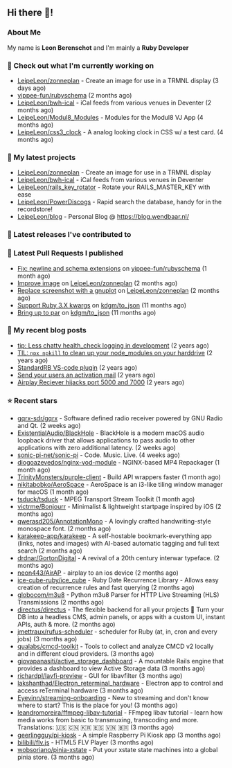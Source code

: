 ## Hi there 👋!

### About Me

My name is **Leon Berenschot** and I'm mainly a **Ruby Developer**
<br>

### 👷 Check out what I'm currently working on

- [LeipeLeon/zonneplan](https://github.com/LeipeLeon/zonneplan) - Create an image for use in a TRMNL display (3 days ago)
- [yippee-fun/rubyschema](https://github.com/yippee-fun/rubyschema) (2 months ago)
- [LeipeLeon/bwh-ical](https://github.com/LeipeLeon/bwh-ical) - iCal feeds from various venues in Deventer (2 months ago)
- [LeipeLeon/Modul8_Modules](https://github.com/LeipeLeon/Modul8_Modules) - Modules for the Modul8 VJ App (4 months ago)
- [LeipeLeon/css3_clock](https://github.com/LeipeLeon/css3_clock) - A analog looking clock in CSS w/ a test card. (4 months ago)

### 🌱 My latest projects

- [LeipeLeon/zonneplan](https://github.com/LeipeLeon/zonneplan) - Create an image for use in a TRMNL display
- [LeipeLeon/bwh-ical](https://github.com/LeipeLeon/bwh-ical) - iCal feeds from various venues in Deventer
- [LeipeLeon/rails_key_rotator](https://github.com/LeipeLeon/rails_key_rotator) - Rotate your RAILS_MASTER_KEY with ease
- [LeipeLeon/PowerDiscogs](https://github.com/LeipeLeon/PowerDiscogs) - Rapid search the database, handy for in the recordstore!
- [LeipeLeon/blog](https://github.com/LeipeLeon/blog) - Personal Blog @ https://blog.wendbaar.nl/

### 🔭 Latest releases I've contributed to


### 🔨 Latest Pull Requests I published

- [Fix: newline and schema extensions](https://github.com/yippee-fun/rubyschema/pull/23) on [yippee-fun/rubyschema](https://github.com/yippee-fun/rubyschema) (1 month ago)
- [Improve image](https://github.com/LeipeLeon/zonneplan/pull/2) on [LeipeLeon/zonneplan](https://github.com/LeipeLeon/zonneplan) (2 months ago)
- [Replace screenshot with a gnuplot](https://github.com/LeipeLeon/zonneplan/pull/1) on [LeipeLeon/zonneplan](https://github.com/LeipeLeon/zonneplan) (2 months ago)
- [Support Ruby 3.X kwargs](https://github.com/kdgm/to_json/pull/3) on [kdgm/to_json](https://github.com/kdgm/to_json) (11 months ago)
- [Bring up to par](https://github.com/kdgm/to_json/pull/2) on [kdgm/to_json](https://github.com/kdgm/to_json) (11 months ago)

### 📜 My recent blog posts

- [tip: Less chatty health_check logging in development](https://www.wendbaar.nl/posts/2023/07/tip_less_chatty_health_check_logging_in_development) (2 years ago)
- [TIL: `npx npkill` to clean up your node_modules on your harddrive](https://www.wendbaar.nl/posts/2023/03/til_npx_npkill_to_clean_up_your_node_modules_on_your_harddrive) (2 years ago)
- [StandardRB VS-code plugin](https://www.wendbaar.nl/posts/2023/02/standardrb_vscode_plugin) (2 years ago)
- [Send your users an activation mail](https://www.wendbaar.nl/posts/2023/02/send_your_users_an_activation_mail) (2 years ago)
- [Airplay Reciever hijacks port 5000 and 7000](https://www.wendbaar.nl/posts/2023/02/airplay_reciever_hijacks_port_5000_and_7000) (2 years ago)

### ⭐ Recent stars

- [gqrx-sdr/gqrx](https://github.com/gqrx-sdr/gqrx) - Software defined radio receiver powered by GNU Radio and Qt. (2 weeks ago)
- [ExistentialAudio/BlackHole](https://github.com/ExistentialAudio/BlackHole) - BlackHole is a modern macOS audio loopback driver that allows applications to pass audio to other applications with zero additional latency. (2 weeks ago)
- [sonic-pi-net/sonic-pi](https://github.com/sonic-pi-net/sonic-pi) - Code. Music. Live. (4 weeks ago)
- [diogoazevedos/nginx-vod-module](https://github.com/diogoazevedos/nginx-vod-module) - NGINX-based MP4 Repackager (1 month ago)
- [TrinityMonsters/purple-client](https://github.com/TrinityMonsters/purple-client) - Build API wrappers faster (1 month ago)
- [nikitabobko/AeroSpace](https://github.com/nikitabobko/AeroSpace) - AeroSpace is an i3-like tiling window manager for macOS (1 month ago)
- [tsduck/tsduck](https://github.com/tsduck/tsduck) - MPEG Transport Stream Toolkit  (1 month ago)
- [victrme/Bonjourr](https://github.com/victrme/Bonjourr) - Minimalist &amp; lightweight startpage inspired by iOS (2 months ago)
- [qwerasd205/AnnotationMono](https://github.com/qwerasd205/AnnotationMono) - A lovingly crafted handwriting-style monospace font. (2 months ago)
- [karakeep-app/karakeep](https://github.com/karakeep-app/karakeep) - A self-hostable bookmark-everything app (links, notes and images) with AI-based automatic tagging and full text search (2 months ago)
- [drdnar/GortonDigital](https://github.com/drdnar/GortonDigital) - A revival of a 20th century interwar typeface. (2 months ago)
- [neon443/AirAP](https://github.com/neon443/AirAP) - airplay to an ios device (2 months ago)
- [ice-cube-ruby/ice_cube](https://github.com/ice-cube-ruby/ice_cube) - Ruby Date Recurrence Library - Allows easy creation of recurrence rules and fast querying (2 months ago)
- [globocom/m3u8](https://github.com/globocom/m3u8) - Python m3u8 Parser for HTTP Live Streaming (HLS) Transmissions (2 months ago)
- [directus/directus](https://github.com/directus/directus) - The flexible backend for all your projects 🐰 Turn your DB into a headless CMS, admin panels, or apps with a custom UI, instant APIs, auth &amp; more. (2 months ago)
- [jmettraux/rufus-scheduler](https://github.com/jmettraux/rufus-scheduler) - scheduler for Ruby (at, in, cron and every jobs) (3 months ago)
- [qualabs/cmcd-toolkit](https://github.com/qualabs/cmcd-toolkit) - Tools to collect and analyze CMCD v2 locally and in different cloud providers. (3 months ago)
- [giovapanasiti/active_storage_dashboard](https://github.com/giovapanasiti/active_storage_dashboard) - A mountable Rails engine that provides a dashboard to view Active Storage data (3 months ago)
- [richardpl/lavfi-preview](https://github.com/richardpl/lavfi-preview) - GUI for libavfilter (3 months ago)
- [lakshanthad/Electron_reterminal_hardware](https://github.com/lakshanthad/Electron_reterminal_hardware) - Electron app to control and access reTerminal hardware (3 months ago)
- [Eyevinn/streaming-onboarding](https://github.com/Eyevinn/streaming-onboarding) - New to streaming and don&#39;t know where to start? This is the place for you! (3 months ago)
- [leandromoreira/ffmpeg-libav-tutorial](https://github.com/leandromoreira/ffmpeg-libav-tutorial) - FFmpeg libav tutorial - learn how media works from basic to transmuxing, transcoding and more. Translations: 🇺🇸 🇨🇳 🇰🇷 🇪🇸 🇻🇳 🇧🇷 (3 months ago)
- [geerlingguy/pi-kiosk](https://github.com/geerlingguy/pi-kiosk) - A simple Raspberry Pi Kiosk app (3 months ago)
- [bilibili/flv.js](https://github.com/bilibili/flv.js) - HTML5 FLV Player (3 months ago)
- [wobsoriano/pinia-xstate](https://github.com/wobsoriano/pinia-xstate) - Put your xstate state machines into a global pinia store. (3 months ago)
